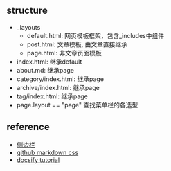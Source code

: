 ## structure

- _layouts
  - default.html: 网页模板框架，包含_includes中组件
  - post.html: 文章模板, 由文章直接继承
  - page.html: 非文章页面模板
- index.html: 继承default
- about.md: 继承page
- category/index.html: 继承page
- archive/index.html: 继承page
- tag/index.html: 继承page
- page.layout == "page" 查找菜单栏的各选型

## reference

- [侧边栏](http://www.thomaszhao.cn/2015/01/08/how-do-i-build-this-jekyll-blog/)
- [github markdown css](https://github.com/sindresorhus/github-markdown-css/blob/gh-pages/github-markdown.css)
- [docsify tutorial](https://blog.csdn.net/weixin_33874713/article/details/88705987)
